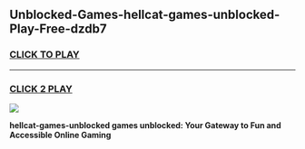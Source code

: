 
## Unblocked-Games-hellcat-games-unblocked-Play-Free-dzdb7
<h3>
<a href="https://premium76.site?title=hellcat-games-unblocked&ref=17A">CLICK TO PLAY</a></h3>
<hr>

<h3>
<a href="https://premium76.site?title=hellcat-games-unblocked&ref=17A">CLICK 2 PLAY</a>
  
</h3>

<a href="https://premium76.site?title=hellcat-games-unblocked&ref=17A"><img src="https://clearcache.store/games.png"></a>


**hellcat-games-unblocked games unblocked: Your Gateway to Fun and Accessible Online Gaming**
